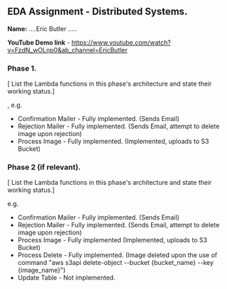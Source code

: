 ## EDA Assignment - Distributed Systems.

__Name:__ ....Eric Butler .....

__YouTube Demo link__ - https://www.youtube.com/watch?v=FzdN_wOLnp0&ab_channel=EricButler



### Phase 1.

[ List the Lambda functions in this phase's architecture and state their working status.]

, e.g.

+ Confirmation Mailer - Fully implemented. (Sends Email)
+ Rejection Mailer - Fully implemented. (Sends Email, attempt to delete image upon rejection)
+ Process Image - Fully implemented. (Implemented, uploads to S3 Bucket)

### Phase 2 (if relevant).

[ List the Lambda functions in this phase's architecture and state their working status.]

 e.g.

+ Confirmation Mailer - Fully implemented. (Sends Email)
+ Rejection Mailer - Fully implemented. (Sends Email, attempt to delete image upon rejection)
+ Process Image - Fully implemented (Implemented, uploads to S3 Bucket)
+ Process Delete - Fully implemented. (Image deleted upon the use of command "aws s3api delete-object --bucket {bucket_name} --key {image_name}")
+ Update Table - Not implemented.

